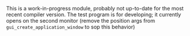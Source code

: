 This is a work-in-progress module, probably not up-to-date for the most recent compiler version.  The test program is for developing; it currently opens on the second monitor (remove the position args from `gui_create_application_window` to sop this behavior)
